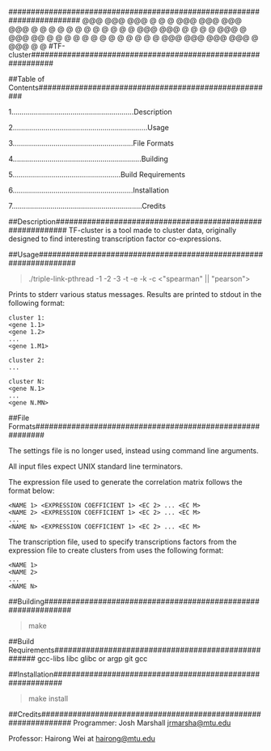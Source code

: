 ########################################################################
@@@  @@@       @@@  @    @ @  @@@  @@@  @@@  @@@
 @   @         @    @    @ @  @     @   @    @ @
 @   @@@  @@@  @    @    @ @  @@@   @   @@@  @@
 @   @         @    @    @ @    @   @   @    @ @
 @   @         @@@  @@@  @@@  @@@   @   @@@  @ @
#TF-cluster#############################################################

##Table of Contents#####################################################

1............................................................Description

2..................................................................Usage

3...........................................................File Formats

4...............................................................Building

5.....................................................Build Requirements

6...........................................................Installation

7................................................................Credits

##Description###########################################################
TF-cluster is a tool made to cluster data, originally designed to find
interesting transcription factor co-expressions.

##Usage#################################################################
> ./triple-link-pthread -1 <FLOAT> -2 <FLOAT> -3 <FLOAT> -t <FILE PATH>
> -e <FILE PATH> -k <INTEGER> -c <"spearman" || "pearson"> 

Prints to stderr various status messages.  Results are printed to stdout
in the following format:
```
cluster 1:
<gene 1.1>
<gene 1.2>
...
<gene 1.M1>

cluster 2:
...

cluster N:
<gene N.1>
...
<gene N.MN>
```

##File Formats##########################################################

The settings file is no longer used, instead using command line 
arguments.

All input files expect UNIX standard line terminators.

The expression file used to generate the correlation matrix follows the
format below:
```
<NAME 1> <EXPRESSION COEFFICIENT 1> <EC 2> ... <EC M>
<NAME 2> <EXPRESSION COEFFICIENT 1> <EC 2> ... <EC M>
...
<NAME N> <EXPRESSION COEFFICIENT 1> <EC 2> ... <EC M>
```

The transcription file, used to specify transcriptions factors from the
expression file to create clusters from uses the following format:
```
<NAME 1>
<NAME 2>
...
<NAME N>
```

##Building##############################################################
> make

##Build Requirements####################################################
gcc-libs
libc
glibc or argp
git
gcc

##Installation##########################################################
> make install

##Credits###############################################################
Programmer: Josh Marshall <jrmarsha@mtu.edu>

Professor:  Hairong Wei at hairong@mtu.edu

